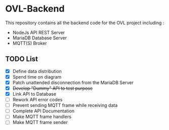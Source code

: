 # OVL-Backend

This repository contains all the backend code for the OVL project including :

- NodeJs API REST Server
- MariaDB Database Server
- MQTT(S) Broker

## TODO List

- [X] Define data distribution
- [X] Spend time on diagram
- [X] Patch unattended disconnection from the MariaDB Server
- [X] ~~Develop "Dummy" API to test purpose~~
- [X] Link API to Database
- [ ] Rework API error codes
- [ ] Prevent sending MQTT frame while receiving data
- [ ] Complete API Documentation
- [ ] Make MQTT frame handlers
- [ ] Make MQTT frame sender
